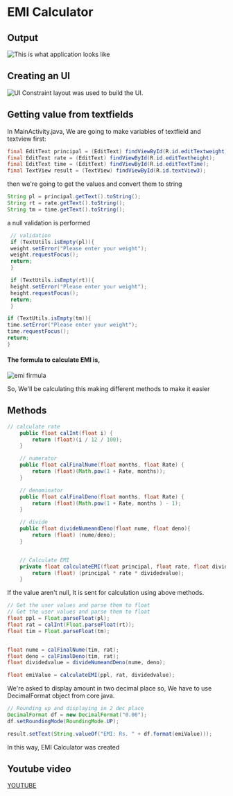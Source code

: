 # EMI Calculator



## Output

![This is what application looks like](https://i.imgur.com/heTkY7l.jpg)

## Creating an UI

![UI](https://i.imgur.com/lHtlrGx.jpg)
Constraint layout was used to build the UI.

## Getting value from textfields

In MainActivity.java, We are going to make variables of textfield and textview first:
```java
final EditText principal = (EditText) findViewById(R.id.editTextweight);
final EditText rate = (EditText) findViewById(R.id.editTextheight);
final EditText time = (EditText) findViewById(R.id.editTextTime);
final TextView result = (TextView) findViewById(R.id.textView3);
```

then we're going to get the values and convert them to string
```java
String pl = principal.getText().toString();
String rt = rate.getText().toString();
String tm = time.getText().toString();
```

a null validation is performed
```java
 // validation
 if (TextUtils.isEmpty(pl)){
 weight.setError("Please enter your weight");
 weight.requestFocus();
 return;
 }

 if (TextUtils.isEmpty(rt)){
 height.setError("Please enter your weight");
 height.requestFocus();
 return;
 }

if (TextUtils.isEmpty(tm)){
time.setError("Please enter your weight");
time.requestFocus();
return;
}
```

#### The formula to calculate EMI is,

![emi firmula](https://i.imgur.com/4BhoMs9.png)

So, We'll be calculating this making different methods to make it easier

## Methods

```java
// calculate rate
    public float calInt(float i) {
        return (float)(i / 12 / 100);
    }

    // numerator
    public float calFinalNume(float months, float Rate) {
        return (float)(Math.pow(1 + Rate, months));
    }

    // denominator
    public float calFinalDeno(float months, float Rate) {
        return (float)(Math.pow(1 + Rate, months ) - 1);
    }

    // divide
    public float divideNumeandDeno(float nume, float deno){
        return (float) (nume/deno);
    }


    // Calculate EMI
    private float calculateEMI(float principal, float rate, float dividedvalue){
        return (float) (principal * rate * dividedvalue);
    }
```


If the value aren't null, It is sent for calculation using above methods.


```java
// Get the user values and parse them to float
// Get the user values and parse them to float
float ppl = Float.parseFloat(pl);
float rat = calInt(Float.parseFloat(rt));
float tim = Float.parseFloat(tm);


float nume = calFinalNume(tim, rat);
float deno = calFinalDeno(tim, rat);
float dividedvalue = divideNumeandDeno(nume, deno);

float emiValue = calculateEMI(ppl, rat, dividedvalue);

```

We're asked to display amount in two decimal place so, We have to use DecimalFormat object from core java.

```java
// Rounding up and displaying in 2 dec place
DecimalFormat df = new DecimalFormat("0.00");
df.setRoundingMode(RoundingMode.UP);

result.setText(String.valueOf("EMI: Rs. " + df.format(emiValue)));
```

In this way, EMI Calculator was created

## Youtube video
[YOUTUBE](https://youtu.be/uq9HI4lfm_E)


